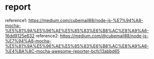 # report

reference1: https://medium.com/cubemail88/node-js-%E7%94%A8-mocha-%E5%81%9A%E5%96%AE%E5%85%83%E6%B8%AC%E8%A9%A6-16dd9125e632
reference2: https://medium.com/@cubemail88/node-js-%E7%94%A8-mocha-%E5%81%9A%E5%96%AE%E5%85%83%E6%B8%AC%E8%A9%A6-%E4%BA%8C-mocha-awesome-reporter-bcfc13abbd65
